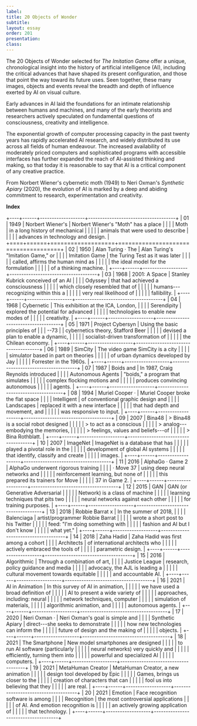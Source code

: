 ```yaml
---
label:
title: 20 Objects of Wonder
subtitle:
layout: essay
order: 201
presentation:
class: 
---
```


The 20 Objects of Wonder selected for *The Imitation Game* offer a unique, chronological insight into the history of artificial intelligence (AI), including the critical advances that have shaped its present configuration, and those that point the way toward its future uses. Seen together, these many images, objects and events reveal the breadth and depth of influence exerted by AI on visual culture.

Early advances in AI laid the foundations for an intimate relationship between humans and machines, and many of the early theorists and researchers actively speculated on fundamental questions of consciousness, creativity and intelligence.

The exponential growth of computer processing capacity in the past twenty years has rapidly accelerated AI research, and widely distributed its use across all fields of human endeavour. The increased availability of moderately priced computers and sophisticated programs with accessible interfaces has further expanded the reach of AI-assisted thinking and making, so that today it is reasonable to say that AI is a critical component of any creative practice.

From Norbert Wiener's cybernetic moth (1949) to Neri Oxman's *Synthetic Apiary* (2020), the evolution of AI is marked by a deep and abiding commitment to research, experimentation and creativity.

**Index**

+----+------+-------------------+-------------------------------------+
| 01 | 1949 | Norbert Wiener's  | Norbert Wiener's "Moth" has a place |
|    |      | Moth              | in a long history of mechanical     |
|    |      |                   | animals that were used to describe  |
|    |      |                   | advances in technology and design.  |
+====+======+===================+=====================================+
| 02 | 1950 | Alan Turing · The | Alan Turing's "Imitation Game," or  |
|    |      | Imitation Game    | the Turing Test as it was later     |
|    |      |                   | called, affirms the human mind as   |
|    |      |                   | the ideal model for the formulation |
|    |      |                   | of a thinking machine.              |
+----+------+-------------------+-------------------------------------+
| 03 | 1968 | 2001: A Space     | Stanley Kubrick conceived of an AI  |
|    |      | Odyssey           | that had achieved a consciousness   |
|    |      |                   | which closely resembled that of     |
|    |      |                   | humans---recognizing within this a  |
|    |      |                   | very real likelihood of             |
|    |      |                   | fallibility.                        |
+----+------+-------------------+-------------------------------------+
| 04 | 1968 | Cybernetic        | This exhibition at the ICA, London, |
|    |      | Serendipity       | explored the potential for advanced |
|    |      |                   | technologies to enable new modes of |
|    |      |                   | creativity.                         |
+----+------+-------------------+-------------------------------------+
| 05 | 1971 | Project Cybersyn  | Using the basic principles of       |
|    | --73 |                   | cybernetics theory, Stafford Beer   |
|    |      |                   | devised a plan to enable a dynamic, |
|    |      |                   | socialist-driven transformation of  |
|    |      |                   | the Chilean economy.                |
+----+------+-------------------+-------------------------------------+
| 06 | 1989 | SimCity           | The video game SimCity is a city    |
|    |      |                   | simulator based in part on theories |
|    |      |                   | of urban dynamics developed by Jay  |
|    |      |                   | Forrester in the 1960s.             |
+----+------+-------------------+-------------------------------------+
| 07 | 1987 | Boids and         | In 1987, Craig Reynolds introduced  |
|    |      | Autonomous Agents | "boids," a program that simulates   |
|    |      |                   | complex flocking motions and        |
|    |      |                   | produces convincing autonomous      |
|    |      |                   | agents.                             |
+----+------+-------------------+-------------------------------------+
| 08 | 1994 | Muriel Cooper ·   | Muriel Cooper broke the flat space  |
|    |      | Intelligent       | of conventional graphic design and  |
|    |      | Landscapes        | replaced it with a new interface    |
|    |      |                   | that had depth and movement, and    |
|    |      |                   | was responsive to input.            |
+----+------+-------------------+-------------------------------------+
| 09 | 2007 | Bina48            | > Bina48 is a social robot designed |
|    |      |                   | > to act as a conscious             |
|    |      |                   | > analog---embodying the memories,  |
|    |      |                   | > feelings, values and beliefs---of |
|    |      |                   | > Bina Rothblatt.                   |
+----+------+-------------------+-------------------------------------+
| 10 | 2007 | ImageNet          | ImageNet is a database that has     |
|    |      |                   | played a pivotal role in the        |
|    |      |                   | development of global AI systems    |
|    |      |                   | that identify, classify and create  |
|    |      |                   | images.                             |
+----+------+-------------------+-------------------------------------+
| 11 | 2016 | AlphaGo · Game 2  | AlphaGo underwent rigorous training |
|    |      | · Move 37         | using deep neural networks and      |
|    |      |                   | reinforcement learning, but none of |
|    |      |                   | this prepared its trainers for Move |
|    |      |                   | 37 in Game 2.                       |
+----+------+-------------------+-------------------------------------+
| 12 | 2015 | GAN               | GAN (or Generative Adversarial      |
|    |      |                   | Network) is a class of machine      |
|    |      |                   | learning techniques that pits two   |
|    |      |                   | neural networks against each other  |
|    |      |                   | for training purposes.              |
+----+------+-------------------+-------------------------------------+
| 13 | 2018 | Robbie Barrat x   | In the summer of 2018,              |
|    |      | Balenciaga        | artist/programmer Robbie Barrat     |
|    |      |                   | wrote a short post to his Twitter   |
|    |      |                   | feed: "I'm doing something with     |
|    |      |                   | fashion and AI but I don't know     |
|    |      |                   | what yet."                          |
+----+------+-------------------+-------------------------------------+
| 14 | 2018 | Zaha Hadid        | Zaha Hadid was first among a cohort |
|    |      | Architects        | of international architects who     |
|    |      |                   | actively embraced the tools of      |
|    |      |                   | parametric design.                  |
+----+------+-------------------+-------------------------------------+
| 15 | 2016 | Algorithmic       | Through a combination of art,       |
|    |      | Justice League    | research, policy guidance and media |
|    |      |                   | advocacy, the AJL is leading a      |
|    |      |                   | cultural movement towards equitable |
|    |      |                   | and accountable AI.                 |
+----+------+-------------------+-------------------------------------+
| 16 | 2021 | AI in Animation   | In this survey of AI in animation,  |
|    |      |                   | we have used a broad definition of  |
|    |      |                   | AI to present a wide variety of     |
|    |      |                   | approaches, including: neural       |
|    |      |                   | network techniques, computer        |
|    |      |                   | simulation of materials,            |
|    |      |                   | algorithmic animation, and          |
|    |      |                   | autonomous agents.                  |
+----+------+-------------------+-------------------------------------+
| 17 | 2020 | Neri Oxman ·      | Neri Oxman's goal is simple and     |
|    |      | Synthetic Apiary  | direct---she seeks to demonstrate   |
|    |      |                   | how new technologies can inform the |
|    |      |                   | future of design and the making of  |
|    |      |                   | objects.                            |
+----+------+-------------------+-------------------------------------+
| 18 | 2021 | The Smartphone    | New model smartphones are designed  |
|    |      |                   | to run AI software (particularly    |
|    |      |                   | neural networks) very quickly and   |
|    |      |                   | efficiently, turning them into      |
|    |      |                   | powerful and specialized AI         |
|    |      |                   | computers.                          |
+----+------+-------------------+-------------------------------------+
| 19 | 2021 | MetaHuman Creator | MetaHuman Creator, a new animation  |
|    |      |                   | design tool developed by Epic       |
|    |      |                   | Games, brings us closer to the      |
|    |      |                   | creation of characters that can     |
|    |      |                   | fool us into believing that they    |
|    |      |                   | are real.                           |
+----+------+-------------------+-------------------------------------+
| 20 | 2021 | Emotion           | Face recognition software is among  |
|    |      | Recognition       | the most controversial applications |
|    |      |                   | of AI. And emotion recognition is   |
|    |      |                   | an actively growing application of  |
|    |      |                   | that technology.                    |
+----+------+-------------------+-------------------------------------+
